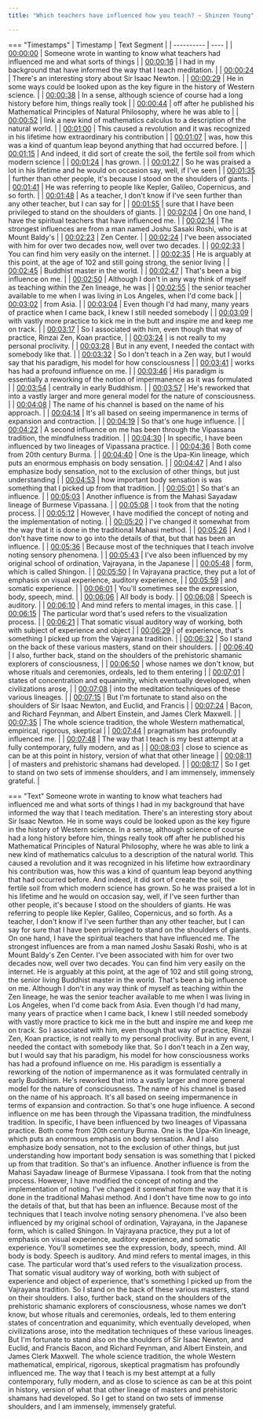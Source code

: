 ```yaml
---
title: "Which teachers have influenced how you teach? ~ Shinzen Young"

---
```

=== "Timestamps"
    | Timestamp | Text Segment |
    | ---------- | ----  |
    | [00:00:00](https://www.youtube.com/watch?v=WoUJPcWBgXk&t=0) |  Someone wrote in wanting to know what teachers had influenced me and what sorts of things |
    | [00:00:16](https://www.youtube.com/watch?v=WoUJPcWBgXk&t=16) |  I had in my background that have informed the way that I teach meditation. |
    | [00:00:24](https://www.youtube.com/watch?v=WoUJPcWBgXk&t=24) |  There's an interesting story about Sir Isaac Newton. |
    | [00:00:29](https://www.youtube.com/watch?v=WoUJPcWBgXk&t=29) |  He in some ways could be looked upon as the key figure in the history of Western science. |
    | [00:00:38](https://www.youtube.com/watch?v=WoUJPcWBgXk&t=38) |  In a sense, although science of course had a long history before him, things really took |
    | [00:00:44](https://www.youtube.com/watch?v=WoUJPcWBgXk&t=44) |  off after he published his Mathematical Principles of Natural Philosophy, where he was able to |
    | [00:00:52](https://www.youtube.com/watch?v=WoUJPcWBgXk&t=52) |  link a new kind of mathematics calculus to a description of the natural world. |
    | [00:01:00](https://www.youtube.com/watch?v=WoUJPcWBgXk&t=60) |  This caused a revolution and it was recognized in his lifetime how extraordinary his contribution |
    | [00:01:07](https://www.youtube.com/watch?v=WoUJPcWBgXk&t=67) |  was, how this was a kind of quantum leap beyond anything that had occurred before. |
    | [00:01:15](https://www.youtube.com/watch?v=WoUJPcWBgXk&t=75) |  And indeed, it did sort of create the soil, the fertile soil from which modern science |
    | [00:01:24](https://www.youtube.com/watch?v=WoUJPcWBgXk&t=84) |  has grown. |
    | [00:01:27](https://www.youtube.com/watch?v=WoUJPcWBgXk&t=87) |  So he was praised a lot in his lifetime and he would on occasion say, well, if I've seen |
    | [00:01:35](https://www.youtube.com/watch?v=WoUJPcWBgXk&t=95) |  further than other people, it's because I stood on the shoulders of giants. |
    | [00:01:41](https://www.youtube.com/watch?v=WoUJPcWBgXk&t=101) |  He was referring to people like Kepler, Galileo, Copernicus, and so forth. |
    | [00:01:48](https://www.youtube.com/watch?v=WoUJPcWBgXk&t=108) |  As a teacher, I don't know if I've seen further than any other teacher, but I can say for |
    | [00:01:55](https://www.youtube.com/watch?v=WoUJPcWBgXk&t=115) |  sure that I have been privileged to stand on the shoulders of giants. |
    | [00:02:04](https://www.youtube.com/watch?v=WoUJPcWBgXk&t=124) |  On one hand, I have the spiritual teachers that have influenced me. |
    | [00:02:14](https://www.youtube.com/watch?v=WoUJPcWBgXk&t=134) |  The strongest influences are from a man named Joshu Sasaki Roshi, who is at Mount Baldy's |
    | [00:02:23](https://www.youtube.com/watch?v=WoUJPcWBgXk&t=143) |  Zen Center. |
    | [00:02:24](https://www.youtube.com/watch?v=WoUJPcWBgXk&t=144) |  I've been associated with him for over two decades now, well over two decades. |
    | [00:02:33](https://www.youtube.com/watch?v=WoUJPcWBgXk&t=153) |  You can find him very easily on the internet. |
    | [00:02:35](https://www.youtube.com/watch?v=WoUJPcWBgXk&t=155) |  He is arguably at this point, at the age of 102 and still going strong, the senior living |
    | [00:02:45](https://www.youtube.com/watch?v=WoUJPcWBgXk&t=165) |  Buddhist master in the world. |
    | [00:02:47](https://www.youtube.com/watch?v=WoUJPcWBgXk&t=167) |  That's been a big influence on me. |
    | [00:02:50](https://www.youtube.com/watch?v=WoUJPcWBgXk&t=170) |  Although I don't in any way think of myself as teaching within the Zen lineage, he was |
    | [00:02:55](https://www.youtube.com/watch?v=WoUJPcWBgXk&t=175) |  the senior teacher available to me when I was living in Los Angeles, when I'd come back |
    | [00:03:02](https://www.youtube.com/watch?v=WoUJPcWBgXk&t=182) |  from Asia. |
    | [00:03:04](https://www.youtube.com/watch?v=WoUJPcWBgXk&t=184) |  Even though I'd had many, many years of practice when I came back, I knew I still needed somebody |
    | [00:03:09](https://www.youtube.com/watch?v=WoUJPcWBgXk&t=189) |  with vastly more practice to kick me in the butt and inspire me and keep me on track. |
    | [00:03:17](https://www.youtube.com/watch?v=WoUJPcWBgXk&t=197) |  So I associated with him, even though that way of practice, Rinzai Zen, Koan practice, |
    | [00:03:24](https://www.youtube.com/watch?v=WoUJPcWBgXk&t=204) |  is not really to my personal proclivity. |
    | [00:03:28](https://www.youtube.com/watch?v=WoUJPcWBgXk&t=208) |  But in any event, I needed the contact with somebody like that. |
    | [00:03:32](https://www.youtube.com/watch?v=WoUJPcWBgXk&t=212) |  So I don't teach in a Zen way, but I would say that his paradigm, his model for how consciousness |
    | [00:03:41](https://www.youtube.com/watch?v=WoUJPcWBgXk&t=221) |  works has had a profound influence on me. |
    | [00:03:46](https://www.youtube.com/watch?v=WoUJPcWBgXk&t=226) |  His paradigm is essentially a reworking of the notion of impermanence as it was formulated |
    | [00:03:54](https://www.youtube.com/watch?v=WoUJPcWBgXk&t=234) |  centrally in early Buddhism. |
    | [00:03:57](https://www.youtube.com/watch?v=WoUJPcWBgXk&t=237) |  He's reworked that into a vastly larger and more general model for the nature of consciousness. |
    | [00:04:08](https://www.youtube.com/watch?v=WoUJPcWBgXk&t=248) |  The name of his channel is based on the name of his approach. |
    | [00:04:14](https://www.youtube.com/watch?v=WoUJPcWBgXk&t=254) |  It's all based on seeing impermanence in terms of expansion and contraction. |
    | [00:04:19](https://www.youtube.com/watch?v=WoUJPcWBgXk&t=259) |  So that's one huge influence. |
    | [00:04:22](https://www.youtube.com/watch?v=WoUJPcWBgXk&t=262) |  A second influence on me has been through the Vipassana tradition, the mindfulness tradition. |
    | [00:04:30](https://www.youtube.com/watch?v=WoUJPcWBgXk&t=270) |  In specific, I have been influenced by two lineages of Vipassana practice. |
    | [00:04:36](https://www.youtube.com/watch?v=WoUJPcWBgXk&t=276) |  Both come from 20th century Burma. |
    | [00:04:40](https://www.youtube.com/watch?v=WoUJPcWBgXk&t=280) |  One is the Upa-Kin lineage, which puts an enormous emphasis on body sensation. |
    | [00:04:47](https://www.youtube.com/watch?v=WoUJPcWBgXk&t=287) |  And I also emphasize body sensation, not to the exclusion of other things, but just understanding |
    | [00:04:53](https://www.youtube.com/watch?v=WoUJPcWBgXk&t=293) |  how important body sensation is was something that I picked up from that tradition. |
    | [00:05:01](https://www.youtube.com/watch?v=WoUJPcWBgXk&t=301) |  So that's an influence. |
    | [00:05:03](https://www.youtube.com/watch?v=WoUJPcWBgXk&t=303) |  Another influence is from the Mahasi Sayadaw lineage of Burmese Vipassana. |
    | [00:05:08](https://www.youtube.com/watch?v=WoUJPcWBgXk&t=308) |  I took from that the noting process. |
    | [00:05:12](https://www.youtube.com/watch?v=WoUJPcWBgXk&t=312) |  However, I have modified the concept of noting and the implementation of noting. |
    | [00:05:20](https://www.youtube.com/watch?v=WoUJPcWBgXk&t=320) |  I've changed it somewhat from the way that it is done in the traditional Mahasi method. |
    | [00:05:26](https://www.youtube.com/watch?v=WoUJPcWBgXk&t=326) |  And I don't have time now to go into the details of that, but that has been an influence. |
    | [00:05:36](https://www.youtube.com/watch?v=WoUJPcWBgXk&t=336) |  Because most of the techniques that I teach involve noting sensory phenomena. |
    | [00:05:43](https://www.youtube.com/watch?v=WoUJPcWBgXk&t=343) |  I've also been influenced by my original school of ordination, Vajrayana, in the Japanese |
    | [00:05:48](https://www.youtube.com/watch?v=WoUJPcWBgXk&t=348) |  form, which is called Shingon. |
    | [00:05:50](https://www.youtube.com/watch?v=WoUJPcWBgXk&t=350) |  In Vajrayana practice, they put a lot of emphasis on visual experience, auditory experience, |
    | [00:05:59](https://www.youtube.com/watch?v=WoUJPcWBgXk&t=359) |  and somatic experience. |
    | [00:06:01](https://www.youtube.com/watch?v=WoUJPcWBgXk&t=361) |  You'll sometimes see the expression, body, speech, mind. |
    | [00:06:06](https://www.youtube.com/watch?v=WoUJPcWBgXk&t=366) |  All body is body. |
    | [00:06:08](https://www.youtube.com/watch?v=WoUJPcWBgXk&t=368) |  Speech is auditory. |
    | [00:06:10](https://www.youtube.com/watch?v=WoUJPcWBgXk&t=370) |  And mind refers to mental images, in this case. |
    | [00:06:15](https://www.youtube.com/watch?v=WoUJPcWBgXk&t=375) |  The particular word that's used refers to the visualization process. |
    | [00:06:21](https://www.youtube.com/watch?v=WoUJPcWBgXk&t=381) |  That somatic visual auditory way of working, both with subject of experience and object |
    | [00:06:29](https://www.youtube.com/watch?v=WoUJPcWBgXk&t=389) |  of experience, that's something I picked up from the Vajrayana tradition. |
    | [00:06:32](https://www.youtube.com/watch?v=WoUJPcWBgXk&t=392) |  So I stand on the back of these various masters, stand on their shoulders. |
    | [00:06:40](https://www.youtube.com/watch?v=WoUJPcWBgXk&t=400) |  I also, further back, stand on the shoulders of the prehistoric shamanic explorers of consciousness, |
    | [00:06:50](https://www.youtube.com/watch?v=WoUJPcWBgXk&t=410) |  whose names we don't know, but whose rituals and ceremonies, ordeals, led to them entering |
    | [00:07:01](https://www.youtube.com/watch?v=WoUJPcWBgXk&t=421) |  states of concentration and equanimity, which eventually developed, when civilizations arose, |
    | [00:07:08](https://www.youtube.com/watch?v=WoUJPcWBgXk&t=428) |  into the meditation techniques of these various lineages. |
    | [00:07:15](https://www.youtube.com/watch?v=WoUJPcWBgXk&t=435) |  But I'm fortunate to stand also on the shoulders of Sir Isaac Newton, and Euclid, and Francis |
    | [00:07:24](https://www.youtube.com/watch?v=WoUJPcWBgXk&t=444) |  Bacon, and Richard Feynman, and Albert Einstein, and James Clerk Maxwell. |
    | [00:07:35](https://www.youtube.com/watch?v=WoUJPcWBgXk&t=455) |  The whole science tradition, the whole Western mathematical, empirical, rigorous, skeptical |
    | [00:07:44](https://www.youtube.com/watch?v=WoUJPcWBgXk&t=464) |  pragmatism has profoundly influenced me. |
    | [00:07:48](https://www.youtube.com/watch?v=WoUJPcWBgXk&t=468) |  The way that I teach is my best attempt at a fully contemporary, fully modern, and as |
    | [00:08:03](https://www.youtube.com/watch?v=WoUJPcWBgXk&t=483) |  close to science as can be at this point in history, version of what that other lineage |
    | [00:08:11](https://www.youtube.com/watch?v=WoUJPcWBgXk&t=491) |  of masters and prehistoric shamans had developed. |
    | [00:08:17](https://www.youtube.com/watch?v=WoUJPcWBgXk&t=497) |  So I get to stand on two sets of immense shoulders, and I am immensely, immensely grateful. |

=== "Text"
     Someone wrote in wanting to know what teachers had influenced me and what sorts of things I had in my background that have informed the way that I teach meditation. There's an interesting story about Sir Isaac Newton. He in some ways could be looked upon as the key figure in the history of Western science. In a sense, although science of course had a long history before him, things really took off after he published his Mathematical Principles of Natural Philosophy, where he was able to link a new kind of mathematics calculus to a description of the natural world. This caused a revolution and it was recognized in his lifetime how extraordinary his contribution was, how this was a kind of quantum leap beyond anything that had occurred before. And indeed, it did sort of create the soil, the fertile soil from which modern science has grown. So he was praised a lot in his lifetime and he would on occasion say, well, if I've seen further than other people, it's because I stood on the shoulders of giants. He was referring to people like Kepler, Galileo, Copernicus, and so forth. As a teacher, I don't know if I've seen further than any other teacher, but I can say for sure that I have been privileged to stand on the shoulders of giants. On one hand, I have the spiritual teachers that have influenced me. The strongest influences are from a man named Joshu Sasaki Roshi, who is at Mount Baldy's Zen Center. I've been associated with him for over two decades now, well over two decades. You can find him very easily on the internet. He is arguably at this point, at the age of 102 and still going strong, the senior living Buddhist master in the world. That's been a big influence on me. Although I don't in any way think of myself as teaching within the Zen lineage, he was the senior teacher available to me when I was living in Los Angeles, when I'd come back from Asia. Even though I'd had many, many years of practice when I came back, I knew I still needed somebody with vastly more practice to kick me in the butt and inspire me and keep me on track. So I associated with him, even though that way of practice, Rinzai Zen, Koan practice, is not really to my personal proclivity. But in any event, I needed the contact with somebody like that. So I don't teach in a Zen way, but I would say that his paradigm, his model for how consciousness works has had a profound influence on me. His paradigm is essentially a reworking of the notion of impermanence as it was formulated centrally in early Buddhism. He's reworked that into a vastly larger and more general model for the nature of consciousness. The name of his channel is based on the name of his approach. It's all based on seeing impermanence in terms of expansion and contraction. So that's one huge influence. A second influence on me has been through the Vipassana tradition, the mindfulness tradition. In specific, I have been influenced by two lineages of Vipassana practice. Both come from 20th century Burma. One is the Upa-Kin lineage, which puts an enormous emphasis on body sensation. And I also emphasize body sensation, not to the exclusion of other things, but just understanding how important body sensation is was something that I picked up from that tradition. So that's an influence. Another influence is from the Mahasi Sayadaw lineage of Burmese Vipassana. I took from that the noting process. However, I have modified the concept of noting and the implementation of noting. I've changed it somewhat from the way that it is done in the traditional Mahasi method. And I don't have time now to go into the details of that, but that has been an influence. Because most of the techniques that I teach involve noting sensory phenomena. I've also been influenced by my original school of ordination, Vajrayana, in the Japanese form, which is called Shingon. In Vajrayana practice, they put a lot of emphasis on visual experience, auditory experience, and somatic experience. You'll sometimes see the expression, body, speech, mind. All body is body. Speech is auditory. And mind refers to mental images, in this case. The particular word that's used refers to the visualization process. That somatic visual auditory way of working, both with subject of experience and object of experience, that's something I picked up from the Vajrayana tradition. So I stand on the back of these various masters, stand on their shoulders. I also, further back, stand on the shoulders of the prehistoric shamanic explorers of consciousness, whose names we don't know, but whose rituals and ceremonies, ordeals, led to them entering states of concentration and equanimity, which eventually developed, when civilizations arose, into the meditation techniques of these various lineages. But I'm fortunate to stand also on the shoulders of Sir Isaac Newton, and Euclid, and Francis Bacon, and Richard Feynman, and Albert Einstein, and James Clerk Maxwell. The whole science tradition, the whole Western mathematical, empirical, rigorous, skeptical pragmatism has profoundly influenced me. The way that I teach is my best attempt at a fully contemporary, fully modern, and as close to science as can be at this point in history, version of what that other lineage of masters and prehistoric shamans had developed. So I get to stand on two sets of immense shoulders, and I am immensely, immensely grateful.